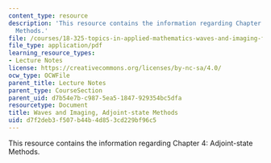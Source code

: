 ```yaml
---
content_type: resource
description: 'This resource contains the information regarding Chapter 4: Adjoint-state
  Methods.'
file: /courses/18-325-topics-in-applied-mathematics-waves-and-imaging-fall-2015/d7f2deb3f507b44b4d853cd229bf96c5_MIT18_325F15_Chapter4.pdf
file_type: application/pdf
learning_resource_types:
- Lecture Notes
license: https://creativecommons.org/licenses/by-nc-sa/4.0/
ocw_type: OCWFile
parent_title: Lecture Notes
parent_type: CourseSection
parent_uid: d7b54e7b-c987-5ea5-1847-929354bc5dfa
resourcetype: Document
title: Waves and Imaging, Adjoint-state Methods
uid: d7f2deb3-f507-b44b-4d85-3cd229bf96c5
---
```

This resource contains the information regarding Chapter 4: Adjoint-state Methods.